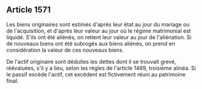 Article 1571
----
Les biens originaires sont estimés d'après leur état au jour du mariage ou de
l'acquisition, et d'après leur valeur au jour où le régime matrimonial est
liquidé. S'ils ont été aliénés, on retient leur valeur au jour de l'aliénation.
Si de nouveaux biens ont été subrogés aux biens aliénés, on prend en
considération la valeur de ces nouveaux biens.

De l'actif originaire sont déduites les dettes dont il se trouvait grevé,
réévaluées, s'il y a lieu, selon les règles de l'article 1469, troisième alinéa.
Si le passif excède l'actif, cet excédent est fictivement réuni au patrimoine
final.
